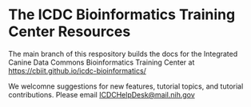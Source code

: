 # The ICDC Bioinformatics Training Center Resources  
The main branch of this respository builds the docs for the Integrated Canine Data Commons Bioinformatics Training Center at https://cbiit.github.io/icdc-bioinformatics/

We welcomne suggestions for new features, tutorial topics, and tutorial contributions. Please email ICDCHelpDesk@mail.nih.gov

